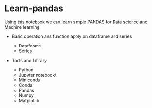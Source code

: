 # Learn-pandas
Using this notebook we can learn simple PANDAS for Data science and Machine learning

- Basic operation ans function apply on dataframe and series
    - Datafeame
    - Series
    
- Tools and Library
    - Python
    - Jupyter notebook\
    - Miniconda
    - Conda
    - Pandas
    - Numpy
    - Matplotlib
